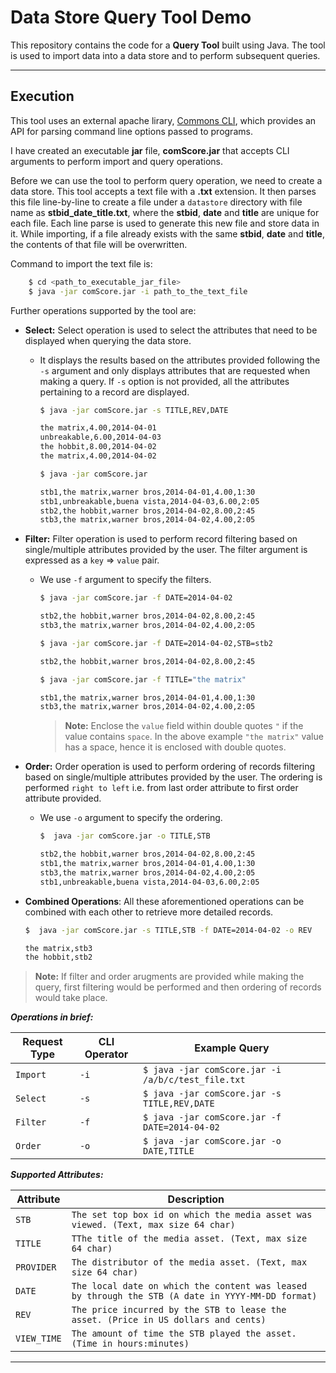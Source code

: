 Data Store Query Tool Demo
===================
This repository contains the code for a **Query Tool** built using Java. The tool is used to import data into a data store and to perform subsequent queries. 

----------

Execution 
------------
This tool uses an external apache lirary, [Commons CLI], which provides an API for parsing command line options passed to programs.

I have created an executable **jar** file, **comScore.jar** that accepts CLI arguments to perform import and query operations. 

Before we can use the tool to perform query operation, we need to create a data store. This tool accepts a text file with a **.txt** extension. It then parses this file line-by-line to create a file under a `datastore` directory with file name as **stbid_date_title.txt**, where the **stbid**, **date** and **title** are unique for each file. Each line parse is used to generate this new file and store data in it. While importing, if a file already exists with the same **stbid**, **date** and **title**, the contents of that file will be overwritten.

Command to import the text file is:
```sh
    $ cd <path_to_executable_jar_file>
    $ java -jar comScore.jar -i path_to_the_text_file
```

Further operations supported by the tool are:
- **Select:** Select operation is used to select the attributes that need to be displayed when querying the data store. 
    - It displays the results based on the attributes provided following the `-s` argument  and only displays attributes that are requested when making a query. If `-s` option is not provided, all the attributes pertaining to a record are displayed.

        ```sh
        $ java -jar comScore.jar -s TITLE,REV,DATE 
        
        the matrix,4.00,2014-04-01
        unbreakable,6.00,2014-04-03
        the hobbit,8.00,2014-04-02
        the matrix,4.00,2014-04-02
        ```
        
        ```sh
        $ java -jar comScore.jar  
        
        stb1,the matrix,warner bros,2014-04-01,4.00,1:30
        stb1,unbreakable,buena vista,2014-04-03,6.00,2:05
        stb2,the hobbit,warner bros,2014-04-02,8.00,2:45
        stb3,the matrix,warner bros,2014-04-02,4.00,2:05
        ```

- **Filter:** Filter operation is used to perform record filtering based on single/multiple attributes provided by the user. The filter argument is expressed as a `key` => `value` pair.  

    - We use `-f` argument to specify the filters.
    
        ```sh
        $ java -jar comScore.jar -f DATE=2014-04-02
        
        stb2,the hobbit,warner bros,2014-04-02,8.00,2:45
        stb3,the matrix,warner bros,2014-04-02,4.00,2:05
        ```
        
        ```sh
        $ java -jar comScore.jar -f DATE=2014-04-02,STB=stb2
        
        stb2,the hobbit,warner bros,2014-04-02,8.00,2:45
        ```
        
        ```sh
        $ java -jar comScore.jar -f TITLE="the matrix"
        
        stb1,the matrix,warner bros,2014-04-01,4.00,1:30
        stb3,the matrix,warner bros,2014-04-02,4.00,2:05
        ```

        > **Note:** Enclose the `value` field within double quotes `"` if the value contains `space`. In the above example `"the matrix"` value has a space, hence it is enclosed with double quotes.
            
- **Order:** Order operation is used to perform ordering of records filtering based on single/multiple attributes provided by the user. The ordering is performed `right to left` i.e. from last order attribute to first order attribute provided. 
    - We use `-o` argument to specify the ordering.
    
        ```sh
        $  java -jar comScore.jar -o TITLE,STB 
        
        stb2,the hobbit,warner bros,2014-04-02,8.00,2:45
        stb1,the matrix,warner bros,2014-04-01,4.00,1:30
        stb3,the matrix,warner bros,2014-04-02,4.00,2:05
        stb1,unbreakable,buena vista,2014-04-03,6.00,2:05
        ```
   
- **Combined Operations**: All these aforementioned operations can be combined with each other to retrieve more detailed records. 

    ```sh
    $  java -jar comScore.jar -s TITLE,STB -f DATE=2014-04-02 -o REV
    
    the matrix,stb3
    the hobbit,stb2
    ```


> **Note:** If filter and order arugments are provided while making the query, first filtering would be performed and then ordering of records would take place.


***Operations in brief:***

| Request Type | CLI Operator | Example Query |
|---------|----------------|--------|
| `Import` | `-i` | ```$ java -jar comScore.jar -i /a/b/c/test_file.txt```|
| `Select` | `-s` | ```$ java -jar comScore.jar -s TITLE,REV,DATE```|
| `Filter`| `-f` | ```$ java -jar comScore.jar -f DATE=2014-04-02```|
| `Order` | `-o` | ```$ java -jar comScore.jar -o DATE,TITLE```|


***Supported Attributes:***

| Attribute | Description | 
|---------|----------------|
| `STB` | `The set top box id on which the media asset was viewed. (Text, max size 64 char)`| 
| `TITLE` | `TThe title of the media asset. (Text, max size 64 char)`| 
| `PROVIDER` | `The distributor of the media asset. (Text, max size 64 char)`| 
| `DATE` | `The local date on which the content was leased by through the STB (A date in YYYY-MM-DD format)`| 
| `REV` | `The price incurred by the STB to lease the asset. (Price in US dollars and cents)`| 
| `VIEW_TIME` | `The amount of time the STB played the asset.  (Time in hours:minutes)`| 


----


[//]: # (These are reference links used in the body of this note and get stripped out when the markdown processor does its job. There is no need to format nicely because it shouldn't be seen. Thanks SO - http://stackoverflow.com/questions/4823468/store-comments-in-markdown-syntax)

[Commons CLI]: <https://commons.apache.org/proper/commons-cli/>
   

